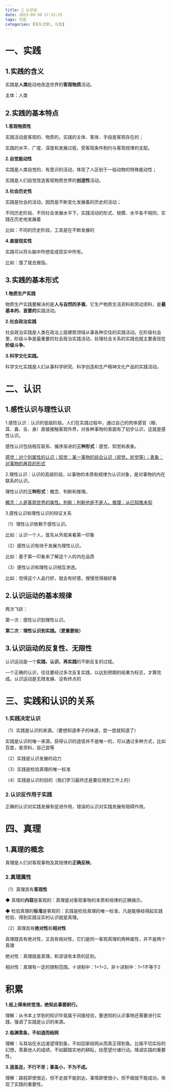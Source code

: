 ```yaml
---
title: 📣 认识论
date: 2023-09-30 17:31:25
tags: 马哲
categories: [军队文职, 马哲]
---
```


<meta name="referrer" content="no-referrer"/>

# 一、实践

## 1.实践的含义

实践是**人类**能动地改造世界的**客观物质**活动。

主体：人类

## 2.实践的基本特点

**1.客观物质性**

实践活动是客观的、物质的，实践的主体、客体、手段是客观存在的；

实践的水平、广度、深度和发展过程，受客观条件制约与客观规律的支配。

**2.自觉能动性**

实践是人类自觉的、有意识的活动，体现了人区别于一般动物的特殊能动性；

实践是人们自觉改造客观物质世界的**创造性**活动。

**3.社会历史性**

实践是社会的活动，因而是不断变化发展着的历史的活动；

不同历史阶段、不同社会发展水平下，实践活动的形式、规模、水平各不相同，实践在历史地发展着

比如：不同的历史阶段，工具是在不断发展的

**4.直接现实性**

实践可以将头脑中所想变成现实中所有。

比如：饿了就去做饭。

## 3.实践的基本形式

**1.物质生产实践**

物质生产实践要解决的是**人与自然的矛盾**，它生产物质生活资料和劳动资料，是**最基本的、首要的**实践活动。

**2.社会政治实践**

社会政治实践是人类在政治上层建筑领域从事各种交往的实践活动。在阶级社会里，阶级斗争是最重要的社会政治实践活动，处理社会关系的实践也就主要表现在**阶级斗争**。

**3.科学文化实践。**

科学文化实践是人们从事科学研究、科学创造和生产精神文化产品的实践活动。

# 二、认识

## 1.感性认识与理性认识

1.感性认识：认识的低级阶段。人们在实践过程中，通过自己的肉体感官（眼、耳、鼻、舌、身）直接接触客观外界，对各种事物的表面有了初步认识，这就是感性认识。

感性认识包括相互联系、循序渐进的**三种形式**：感觉、知觉和表象。

<u>感觉：对个别属性的认识；知觉：某一事物的综合认识（视觉、听觉等）；表象：对事物的再现的形式</u>

2.理性认识：认识的高级阶段，以事物的本质和规律为认识对象，是对事物的内在联系的认识。

理性认识的**三种形式**：概念、判断和推理。

<u>概念：人是客观世界的属性。判断：判断他是不是人。推理：从已知推未知</u>

3.感性认识和理性认识的辩证关系

（1）理性认识依赖于感性认识。

比如：认识一个人，首先从外观来看第一印象

（2）感性认识有待于发展为理性认识。

比如：基于第一印象来了解这个人的内在品质

（3）感性认识和理性认识相互渗透。

比如：觉得这个人品行好，就会有好感，慢慢觉得越好看

## 2.认识运动的基本规律

两次飞跃：

第一次：感性认识到理性认识。

**第二次：理性认识到实践。（更重要些）**

## 3.认识运动的反复性、无限性

认识运动是一个**实践、认识、再实践**的不断反复的过程。

一个正确的认识，往往要经过多次反复实践，以达到预期的结果为标志，才算完成。认识运动是无限发展、没有终点的

# 三、实践和认识的关系

### **1.实践决定认识**

（1）实践是认识的来源。（要想知道李子的味道，尝一尝就知道了）

实践是认识的唯一来源。获得认识的途径并不是唯一的，可以通过多种方式，比如百度，查资料，自己尝等

（2）实践是认识发展的动力

（3）实践是检验真理的唯一标准

（4）实践是认识的目的（我们学习最终还是要应用到工作上的）

### **2.认识反作用于实践**

正确的认识对实践发展有促进作用，错误的认识对实践发展有阻碍作用。

# 四、真理

## 1.真理的概念

真理是人们对客观事物及其规律的**正确反映**。

### 2.真理属性

（1）真理具有**客观性**

◆ 真理的**内容**是客观的：真理是对客观事物的本质和规律的正确揭示。

◆ 检验真理的**标准**是客观的：实践是检验真理的唯一标准，凡是能够经得起实践检验、得到实践证实的认识就是真理。

（2）真理具有**绝对性**和**相对性**

真理既具有绝对性，又具有相对性，它们是同一客观真理的两种属性，并不是两个真理

绝对性：真理就是真理，和谬误有本质的区别。

相对性：真理有一定的限制范围。十进制中：1+1=2，非十进制中：1+1不等于2





# 积累

**1.纸上得来终觉浅，绝知此事要躬行。**

理解：从书本上学到的知识毕竟属于间接经验，要透彻的认识事物还需要进行实践，强调了实践是认识的来源。

**2.临渊羡鱼，不如退而结网**

理解：与其站在水边渴望得到鱼，不如回家结网从而真正得到鱼。比喻不切实际的幻想，羡慕他人的成绩，不如脚踏实地的耕耘，给愿望付诸行动。降调实践的重要性。

**3.道虽迩，不行不至；事虽小，不为不成。**

理解：路程即使很近，但不走就不能到达，事情即使很小，但不做就不能成功，体现了实践的重要性。

